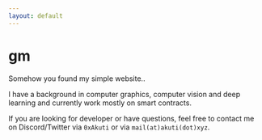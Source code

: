 ```yaml
---
layout: default
---
```


# gm
Somehow you found my simple website..

I have a background in computer graphics, computer vision and deep learning and currently work mostly on smart contracts.

If you are looking for developer or have questions, feel free to contact me on Discord/Twitter via `0xAkuti` or via `mail(at)akuti(dot)xyz`.
